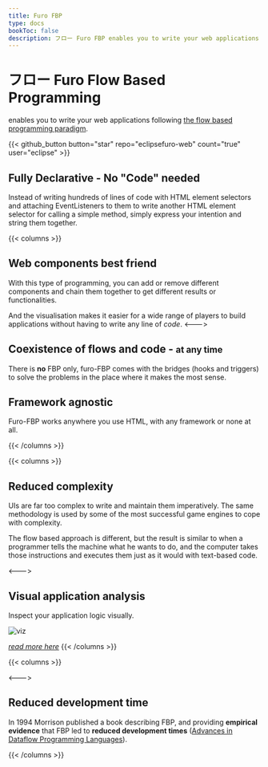 ```yaml
---
title: Furo FBP
type: docs
bookToc: false
description: フロー Furo FBP enables you to write your web applications following the flow based programming paradigm.
---
```


# フロー Furo Flow Based Programming
enables you to write your web applications following [the flow based programming paradigm](https://en.wikipedia.org/wiki/Flow-based_programming).


{{< github_button button="star" repo="eclipsefuro-web" count="true" user="eclipse" >}}


## Fully Declarative - No "Code" needed

Instead of writing hundreds of lines of code with HTML element selectors and attaching EventListeners to them to 
write another HTML element selector for calling a simple method, simply express your intention and string them together.

<furo-demo-snippet flow style="height: 150px">
<template>
  <!-- This button acts as a light switch -->
  <button at-click="--lightSwitchClicked">i am a lightswitch</button>
  <light-bulb fn-toggle="--lightSwitchClicked"></light-bulb>  
</template>
</furo-demo-snippet>


{{< columns >}}
## Web components best friend
With this type of programming, you can add or remove different components 
and chain them together to get different results or functionalities.

And the visualisation makes it easier for a wide range of players to build applications without having to write any line of *code*.
<--->
## Coexistence of flows and code - <small>at any time</small>

There is **no**  FBP only, furo-FBP comes with the bridges (hooks and triggers)
to solve the problems in the place where it makes the most sense.  

## Framework agnostic
Furo-FBP works anywhere you use HTML, with any framework or none at all.

{{< /columns >}}

{{< columns >}}
## Reduced complexity
UIs are far too complex to write and maintain them imperatively.
The same methodology is used by some of the most successful game engines to cope with complexity.

The flow based approach is different, but the result is similar to when a programmer
tells the machine what he wants to do, and the computer takes those instructions
and executes them just as it would with text-based code.

<--->
## Visual application analysis
Inspect your application logic visually.

![viz](viz.png)

*[read more here](/docs/visual-analysis/)*
{{< /columns >}}


{{< columns >}}

<--->
## Reduced development time
In 1994 Morrison published a book describing FBP, and providing **empirical evidence** that FBP led to **reduced development times** ([Advances in Dataflow Programming Languages](https://citeseerx.ist.psu.edu/viewdoc/summary?doi=10.1.1.99.7265)).

{{< /columns >}}
